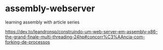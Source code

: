 # assembly-webserver

learning assembly with article series

https://dev.to/leandronsp/construindo-um-web-server-em-assembly-x86-the-grand-finale-multi-threading-24hp#concorr%C3%AAncia-com-forking-de-processos

